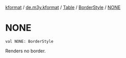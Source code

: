 [kformat](../../../index.md) / [de.m3y.kformat](../../index.md) / [Table](../index.md) / [BorderStyle](index.md) / [NONE](./-n-o-n-e.md)

# NONE

`val NONE: BorderStyle`

Renders no border.

